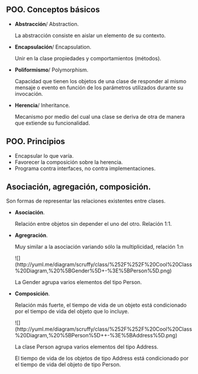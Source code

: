 ## POO. Conceptos básicos ##

- **Abstracción**/ Abstraction. 
	<p>La abstracción consiste en aislar un elemento de su contexto.</p>

- **Encapsulación**/ Encapsulation.
    <p>Unir en la clase propiedades y comportamientos (métodos).</p>

- **Poliformismo**/ Polymorphism.
    <p>Capacidad que tienen los objetos de una clase de responder al mismo mensaje o evento en función de los parámetros utilizados durante su invocación.</p>

- **Herencia**/ Inheritance.
    <p>Mecanismo por medio del cual una clase se deriva de otra de manera que extiende su funcionalidad.</p>

## POO. Principios ##
- Encapsular lo que varía.
- Favorecer la composición sobre la herencia.
- Programa contra interfaces, no contra implementaciones.

## Asociación, agregación, composición. ##

<p>Son formas de representar las relaciones existentes entre clases.</p>

- **Asociación**. 
	<p>Relación entre objetos sin depender el uno del otro. Relación 1:1.</p>
- **Agregración**.
	<p>Muy similar a la asociación variando sólo la multiplicidad, relación 1:n</p>	
	![](http://yuml.me/diagram/scruffy/class/%252F%252F%20Cool%20Class%20Diagram,%20%5BGender%5D+-%3E%5BPerson%5D.png)
	<p>La Gender agrupa varios elementos del tipo Person.</p>
- **Composición**.
	<p>Relación más fuerte, el tiempo de vida de un objeto está condicionado por el tiempo de vida del objeto que lo incluye.</p>
	![](http://yuml.me/diagram/scruffy/class/%252F%252F%20Cool%20Class%20Diagram,%20%5BPerson%5D++-%3E%5BAddress%5D.png) 
	<p>La clase Person agrupa varios elementos del tipo Address.</p>
	<p>El tiempo de vida de los objetos de tipo Address está condicionado por el tiempo de vida del objeto de tipo Person.</p>
	


